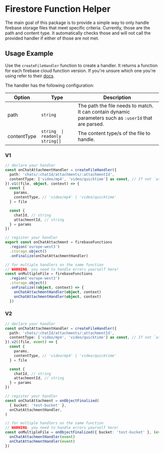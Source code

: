 # Firestore Function Helper

The main goal of this package is to provide a simple way to only handle firebase storage files that meet specific criteria. Currently, those are the path and content type. It automatically checks those and will not call the provided handler if either of those are not met.

## Usage Example

Use the `createFileHandler` function to create a handler. It returns a function for each firebase cloud function version. If you're unsure which one you're using refer to their [docs](https://firebase.google.com/docs/functions/version-comparison).

The handler has the following configuration:

| Option      | Type                           | Description                                                                                            |
| ----------- | ------------------------------ | ------------------------------------------------------------------------------------------------------ |
| path        | `string`                       | The path the file needs to match. It can contain dynamic parameters such as `:userId` that are parsed. |
| contentType | `string  \| readonly string[]` | The content type/s of the file to handle.                                                              |

### V1

```typescript
// declare your handler
const onChatAttachmentHandler = createFileHandler({
  path: 'chats/:chatId/attachments/:attachmentId',
  contentType: ['video/mp4', 'video/quicktime'] as const, // If not `as const` it cannot infer the type
}).v1((file, object, context) => {
  const {
    params,
    contentType, // 'video/mp4' | 'video/quicktime'
  } = file

  const {
    chatId, // string
    attachmentId, // string
  } = params
})

// register your handler
export const onChatAttachment = firebaseFunctions
  .region('europe-west3')
  .storage.object()
  .onFinalize(onChatAttachmentHandler)

// for multiple handlers on the same function
// WARNING: you need to handle errors yourself here!
const onMultipleFile = firebaseFunctions
  .region('europe-west3')
  .storage.object()
  .onFinalize((object, context) => {
    onChatAttachmentHandler(object, context)
    onChatAttachmentHandler(object, context)
  })
```

### V2

```typescript
// declare your handler
const onChatAttachmentHandler = createFileHandler({
  path: 'chats/:chatId/attachments/:attachmentId',
  contentType: ['video/mp4', 'video/quicktime'] as const, // If not `as const` it cannot infer the type
}).v2((file, event) => {
  const {
    params,
    contentType, // 'video/mp4' | 'video/quicktime'
  } = file

  const {
    chatId, // string
    attachmentId, // string
  } = params
})

// register your handler
const onChatAttachment = onObjectFinalized(
  { bucket: 'test-bucket' },
  onChatAttachmentHandler,
)

// for multiple handlers on the same function
// WARNING: you need to handle errors yourself here!
const onMultipleFile = onObjectFinalized({ bucket: 'test-bucket' }, (event) => {
  onChatAttachmentHandler(event)
  onChatAttachmentHandler(event)
})
```

